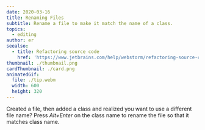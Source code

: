 ```yaml
---
date: 2020-03-16
title: Renaming Files
subtitle: Rename a file to make it match the name of a class.
topics:
  - editing
author: er
seealso:
  - title: Refactoring source code
    href: 'https://www.jetbrains.com/help/webstorm/refactoring-source-code.html#'
thumbnail: ./thumbnail.png
cardThumbnail: ./card.png
animatedGif:
  file: ./tip.webm
  width: 600
  height: 320
---
```

Created a file, then added a class and realized you want to use a different file name?
Press *Alt+Enter* on the class name to rename the file so that it matches class name.
